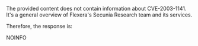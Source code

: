 The provided content does not contain information about CVE-2003-1141. It's a general overview of Flexera's Secunia Research team and its services.

Therefore, the response is:

NOINFO